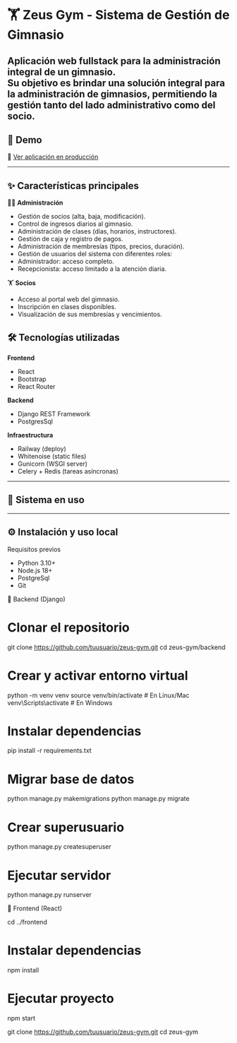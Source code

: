 # 🏋️ Zeus Gym - Sistema de Gestión de Gimnasio

Aplicación web fullstack para la administración integral de un gimnasio.  
Su objetivo es brindar una solución integral para la administración de gimnasios, permitiendo la gestión tanto del lado administrativo como del socio.
---

## 🚀 Demo

🔗 [Ver aplicación en producción](https://zeus-gym-production.up.railway.app)  

---

## ✨ Características principales

👨‍💼 **Administración**

- Gestión de socios (alta, baja, modificación).
- Control de ingresos diarios al gimnasio.
- Administración de clases (días, horarios, instructores).
- Gestión de caja y registro de pagos.
- Administración de membresías (tipos, precios, duración).
- Gestión de usuarios del sistema con diferentes roles:
- Administrador: acceso completo.
- Recepcionista: acceso limitado a la atención diaria.

🏋️ **Socios**

- Acceso al portal web del gimnasio.
- Inscripción en clases disponibles.
- Visualización de sus membresías y vencimientos.

## 🛠️ Tecnologías utilizadas

**Frontend**
- React  
- Bootstrap  
- React Router  

**Backend**
- Django REST Framework  
- PostgresSql 

**Infraestructura**
- Railway (deploy)  
- Whitenoise (static files)  
- Gunicorn (WSGI server)  
- Celery + Redis (tareas asíncronas)  

---

## 📸 Sistema en uso


---

## ⚙️ Instalación y uso local

Requisitos previos
 
- Python 3.10+
- Node.js 18+
- PostgreSql
- Git

🔹 Backend (Django)
# Clonar el repositorio
git clone https://github.com/tuusuario/zeus-gym.git
cd zeus-gym/backend

# Crear y activar entorno virtual
python -m venv venv
source venv/bin/activate   # En Linux/Mac
venv\Scripts\activate      # En Windows

# Instalar dependencias
pip install -r requirements.txt

# Migrar base de datos
python manage.py makemigrations
python manage.py migrate

# Crear superusuario
python manage.py createsuperuser

# Ejecutar servidor
python manage.py runserver


🔹 Frontend (React)

cd ../frontend

# Instalar dependencias
npm install

# Ejecutar proyecto
npm start

git clone https://github.com/tuusuario/zeus-gym.git
cd zeus-gym
